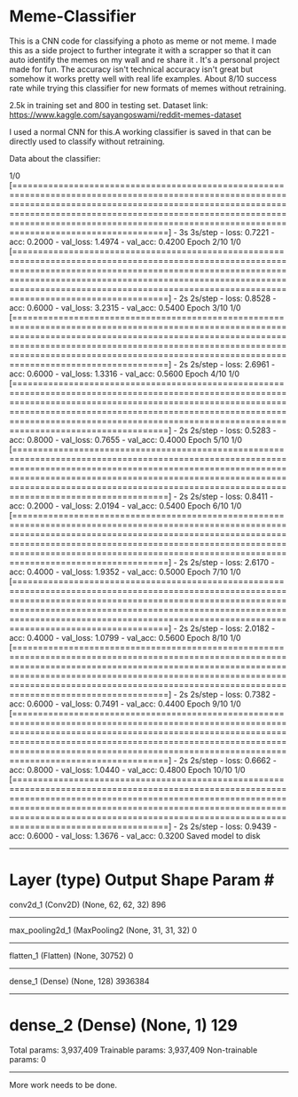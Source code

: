 # Meme-Classifier
This is a CNN code for classifying a photo as meme or not meme. I made this as a side project to further integrate it with a scrapper so that it can auto identify the memes on my wall and re share it . It's a personal project made for fun. The accuracy isn't technical accuracy isn't great but somehow it works pretty well with real life examples. About 8/10 success rate while trying this classifier for new formats of memes without retraining.

2.5k in training set and 800 in testing set.
Dataset link:
https://www.kaggle.com/sayangoswami/reddit-memes-dataset

I used a normal CNN for this.A working classifier is saved in that can be directly used to classify without retraining.

Data about the classifier:


1/0 [============================================================================================================================================================================================================================================================================================================] - 3s 3s/step - loss: 0.7221 - acc: 0.2000 - val_loss: 1.4974 - val_acc: 0.4200
Epoch 2/10
1/0 [============================================================================================================================================================================================================================================================================================================] - 2s 2s/step - loss: 0.8528 - acc: 0.6000 - val_loss: 3.2315 - val_acc: 0.5400
Epoch 3/10
1/0 [============================================================================================================================================================================================================================================================================================================] - 2s 2s/step - loss: 2.6961 - acc: 0.6000 - val_loss: 1.3316 - val_acc: 0.5600
Epoch 4/10
1/0 [============================================================================================================================================================================================================================================================================================================] - 2s 2s/step - loss: 0.5283 - acc: 0.8000 - val_loss: 0.7655 - val_acc: 0.4000
Epoch 5/10
1/0 [============================================================================================================================================================================================================================================================================================================] - 2s 2s/step - loss: 0.8411 - acc: 0.2000 - val_loss: 2.0194 - val_acc: 0.5400
Epoch 6/10
1/0 [============================================================================================================================================================================================================================================================================================================] - 2s 2s/step - loss: 2.6170 - acc: 0.4000 - val_loss: 1.9352 - val_acc: 0.5000
Epoch 7/10
1/0 [============================================================================================================================================================================================================================================================================================================] - 2s 2s/step - loss: 2.0182 - acc: 0.4000 - val_loss: 1.0799 - val_acc: 0.5600
Epoch 8/10
1/0 [============================================================================================================================================================================================================================================================================================================] - 2s 2s/step - loss: 0.7382 - acc: 0.6000 - val_loss: 0.7491 - val_acc: 0.4400
Epoch 9/10
1/0 [============================================================================================================================================================================================================================================================================================================] - 2s 2s/step - loss: 0.6662 - acc: 0.8000 - val_loss: 1.0440 - val_acc: 0.4800
Epoch 10/10
1/0 [============================================================================================================================================================================================================================================================================================================] - 2s 2s/step - loss: 0.9439 - acc: 0.6000 - val_loss: 1.3676 - val_acc: 0.3200
Saved model to disk
_________________________________________________________________
Layer (type)                 Output Shape              Param #
=================================================================
conv2d_1 (Conv2D)            (None, 62, 62, 32)        896
_________________________________________________________________
max_pooling2d_1 (MaxPooling2 (None, 31, 31, 32)        0
_________________________________________________________________
flatten_1 (Flatten)          (None, 30752)             0
_________________________________________________________________
dense_1 (Dense)              (None, 128)               3936384
_________________________________________________________________
dense_2 (Dense)              (None, 1)                 129
=================================================================
Total params: 3,937,409
Trainable params: 3,937,409
Non-trainable params: 0
_________________________________________________________________


More work needs to be done.
